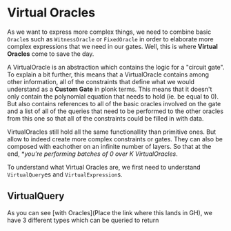 # Virtual Oracles

As we want to express more complex things, we need to combine basic `Oracle`s such as `WitnessOracle` or `FixedOracle` in order to elaborate more complex expressions that we need in our gates.
Well, this is where __Virtual Oracles__ come to save the day.

A VirtualOracle is an abstraction which contains the logic for a "circuit gate". To explain a bit further, this means that a VirtualOracle contains among other information, all of the constraints that define what we would understand as a __Custom Gate__ in plonk terms. This means that it doesn't only contain the polynomial equation that needs to hold (ie. be equal to 0). But also contains references to all of the basic oracles involved on the gate and a list of all of the queries that need to be performed to the other oracles from this one so that all of the constraints could be filled in with data.

VirtualOracles still hold all the same functionallity than primitive ones. But allow to indeed create more complex constraints or gates. They can also be composed with eachother on an infinite number of layers. So that at the end, **you're performing batches of 0 over K VirtualOracles*.

To understand what Virtual Oracles are, we first need to understand `VirtualQuery`es and `VirtualExpression`s.

## VirtualQuery
As you can see [with Oracles](Place the link where this lands in GH), we have 3 different types which can be queried to return